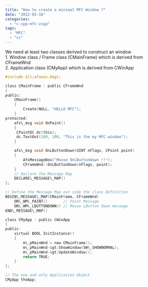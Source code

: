 ```yaml
---
title: "How to create a minimal MFC Window ?"
date: "2012-03-16"
categories: 
  - "c-cpp-mfc-vcpp"
tags: 
  - "MFC"
  - "vc"
---
```


We need at least two classes derived to construct an window  
1\. Window class / Frame class (CMainFrame) which is derived from CFrameWnd  
2\. Application class (CMyApp) which is derived from CWinApp

```c
#include &lt;afxwin.h&gt;

class CMainFrame : public CFrameWnd
{
public:
    CMainFrame()
    {
        Create(NULL, "HELLO MFC");
    }
protected:
    afx\_msg void OnPaint()
    {
     CPaintDC dc(this);
     dc.TextOut(100, 100, "This is the my MFC window");
    }

    afx\_msg void OnLButtonDown(UINT nFlags, CPoint point)
    {
        AfxMessageBox("Mouse OnLButtonDown !!");
        CFrameWnd::OnLButtonDown(nFlags, point);
    }
    // Declare the Message Map
    DECLARE\_MESSAGE\_MAP()
};

// Define the Message Map out side the class Definition
BEGIN\_MESSAGE\_MAP(CMainFrame, CFrameWnd)
    ON\_WM\_PAINT()       // Paint Message
    ON\_WM\_LBUTTONDOWN() // Mouse LButton down message
END\_MESSAGE\_MAP()

class CMyApp : public CWinApp
{
public:
    virtual BOOL InitInstance()
    {
        m\_pMainWnd = new CMainFrame();
        m\_pMainWnd-&gt;ShowWindow(SW\_SHOWNORMAL);
        m\_pMainWnd-&gt;UpdateWindow();
        return TRUE;
    }
};

// The one and only Application Object
CMyApp theApp;
```
